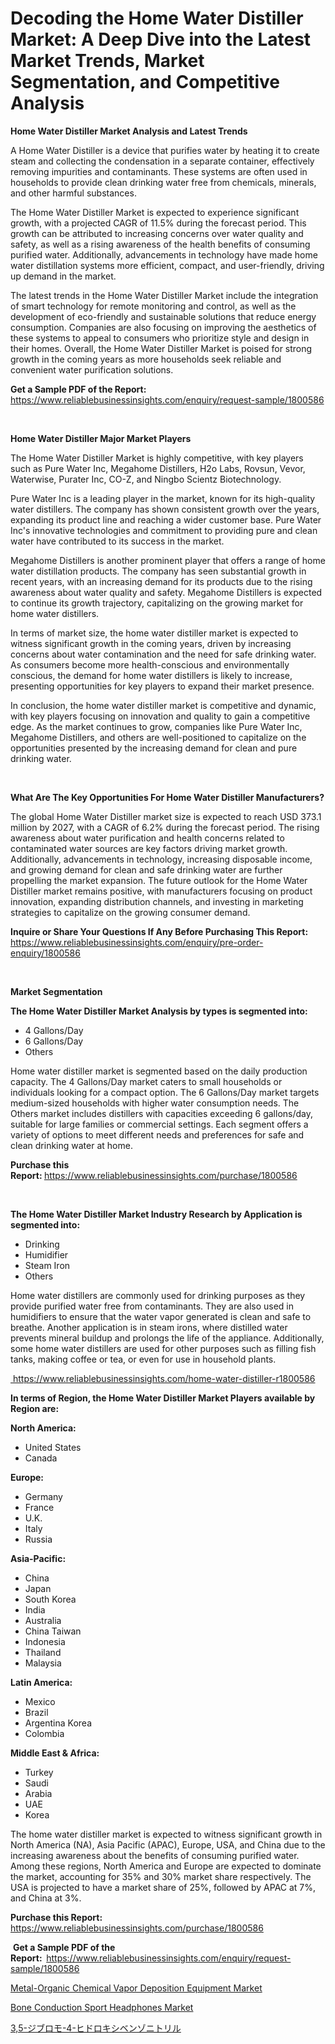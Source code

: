 <p><h1>Decoding the Home Water Distiller Market: A Deep Dive into the Latest Market Trends, Market Segmentation, and Competitive Analysis</h1></p><p><strong>Home Water Distiller Market Analysis and Latest Trends</strong></p>
<p><p>A Home Water Distiller is a device that purifies water by heating it to create steam and collecting the condensation in a separate container, effectively removing impurities and contaminants. These systems are often used in households to provide clean drinking water free from chemicals, minerals, and other harmful substances.</p><p>The Home Water Distiller Market is expected to experience significant growth, with a projected CAGR of 11.5% during the forecast period. This growth can be attributed to increasing concerns over water quality and safety, as well as a rising awareness of the health benefits of consuming purified water. Additionally, advancements in technology have made home water distillation systems more efficient, compact, and user-friendly, driving up demand in the market.</p><p>The latest trends in the Home Water Distiller Market include the integration of smart technology for remote monitoring and control, as well as the development of eco-friendly and sustainable solutions that reduce energy consumption. Companies are also focusing on improving the aesthetics of these systems to appeal to consumers who prioritize style and design in their homes. Overall, the Home Water Distiller Market is poised for strong growth in the coming years as more households seek reliable and convenient water purification solutions.</p></p>
<p><strong>Get a Sample PDF of the Report:&nbsp;</strong> <a href="https://www.reliablebusinessinsights.com/enquiry/request-sample/1800586">https://www.reliablebusinessinsights.com/enquiry/request-sample/1800586</a></p>
<p>&nbsp;</p>
<p><strong>Home Water Distiller Major Market Players</strong></p>
<p><p>The Home Water Distiller Market is highly competitive, with key players such as Pure Water Inc, Megahome Distillers, H2o Labs, Rovsun, Vevor, Waterwise, Purater Inc, CO-Z, and Ningbo Scientz Biotechnology. </p><p>Pure Water Inc is a leading player in the market, known for its high-quality water distillers. The company has shown consistent growth over the years, expanding its product line and reaching a wider customer base. Pure Water Inc's innovative technologies and commitment to providing pure and clean water have contributed to its success in the market.</p><p>Megahome Distillers is another prominent player that offers a range of home water distillation products. The company has seen substantial growth in recent years, with an increasing demand for its products due to the rising awareness about water quality and safety. Megahome Distillers is expected to continue its growth trajectory, capitalizing on the growing market for home water distillers.</p><p>In terms of market size, the home water distiller market is expected to witness significant growth in the coming years, driven by increasing concerns about water contamination and the need for safe drinking water. As consumers become more health-conscious and environmentally conscious, the demand for home water distillers is likely to increase, presenting opportunities for key players to expand their market presence.</p><p>In conclusion, the home water distiller market is competitive and dynamic, with key players focusing on innovation and quality to gain a competitive edge. As the market continues to grow, companies like Pure Water Inc, Megahome Distillers, and others are well-positioned to capitalize on the opportunities presented by the increasing demand for clean and pure drinking water.</p></p>
<p>&nbsp;</p>
<p><strong>What Are The Key Opportunities For Home Water Distiller Manufacturers?</strong></p>
<p><p>The global Home Water Distiller market size is expected to reach USD 373.1 million by 2027, with a CAGR of 6.2% during the forecast period. The rising awareness about water purification and health concerns related to contaminated water sources are key factors driving market growth. Additionally, advancements in technology, increasing disposable income, and growing demand for clean and safe drinking water are further propelling the market expansion. The future outlook for the Home Water Distiller market remains positive, with manufacturers focusing on product innovation, expanding distribution channels, and investing in marketing strategies to capitalize on the growing consumer demand.</p></p>
<p><strong>Inquire or Share Your Questions If Any Before Purchasing This Report:</strong> <a href="https://www.reliablebusinessinsights.com/enquiry/pre-order-enquiry/1800586">https://www.reliablebusinessinsights.com/enquiry/pre-order-enquiry/1800586</a></p>
<p>&nbsp;</p>
<p><strong>Market Segmentation</strong></p>
<p><strong>The Home Water Distiller Market Analysis by types is segmented into:</strong></p>
<p><ul><li>4 Gallons/Day</li><li>6 Gallons/Day</li><li>Others</li></ul></p>
<p><p>Home water distiller market is segmented based on the daily production capacity. The 4 Gallons/Day market caters to small households or individuals looking for a compact option. The 6 Gallons/Day market targets medium-sized households with higher water consumption needs. The Others market includes distillers with capacities exceeding 6 gallons/day, suitable for large families or commercial settings. Each segment offers a variety of options to meet different needs and preferences for safe and clean drinking water at home.</p></p>
<p><strong>Purchase this Report:&nbsp;</strong><a href="https://www.reliablebusinessinsights.com/purchase/1800586">https://www.reliablebusinessinsights.com/purchase/1800586</a></p>
<p>&nbsp;</p>
<p><strong>The Home Water Distiller Market Industry Research by Application is segmented into:</strong></p>
<p><ul><li>Drinking</li><li>Humidifier</li><li>Steam Iron</li><li>Others</li></ul></p>
<p><p>Home water distillers are commonly used for drinking purposes as they provide purified water free from contaminants. They are also used in humidifiers to ensure that the water vapor generated is clean and safe to breathe. Another application is in steam irons, where distilled water prevents mineral buildup and prolongs the life of the appliance. Additionally, some home water distillers are used for other purposes such as filling fish tanks, making coffee or tea, or even for use in household plants.</p></p>
<p><a href="https://www.reliablebusinessinsights.com/home-water-distiller-r1800586">&nbsp;https://www.reliablebusinessinsights.com/home-water-distiller-r1800586</a></p>
<p><strong>In terms of Region, the Home Water Distiller Market Players available by Region are:</strong></p>
<p>
    <p> <strong> North America: </strong>
        <ul>
            <li>United States</li>
            <li>Canada</li>
        </ul>
        </p> 
    <p> <strong> Europe: </strong>
        <ul>
            <li>Germany</li>
            <li>France</li>
            <li>U.K.</li>
            <li>Italy</li>
            <li>Russia</li>
        </ul>
        </p> 
    <p> <strong> Asia-Pacific: </strong>
        <ul>
            <li>China</li>
            <li>Japan</li>
            <li>South Korea</li>
            <li>India</li>
            <li>Australia</li>
            <li>China Taiwan</li>
            <li>Indonesia</li>
            <li>Thailand</li>
            <li>Malaysia</li>
        </ul>
        </p> 
    <p> <strong> Latin America: </strong>
        <ul>
            <li>Mexico</li>
            <li>Brazil</li>
            <li>Argentina Korea</li>
            <li>Colombia</li>
        </ul>
        </p> 
    <p> <strong> Middle East & Africa: </strong>
        <ul>
            <li>Turkey</li>
            <li>Saudi</li>
            <li>Arabia</li>
            <li>UAE</li>
            <li>Korea</li>
        </ul>
    </p>
    </p>
<p><p>The home water distiller market is expected to witness significant growth in North America (NA), Asia Pacific (APAC), Europe, USA, and China due to the increasing awareness about the benefits of consuming purified water. Among these regions, North America and Europe are expected to dominate the market, accounting for 35% and 30% market share respectively. The USA is projected to have a market share of 25%, followed by APAC at 7%, and China at 3%.</p></p>
<p><strong>Purchase this Report: </strong><a href="https://www.reliablebusinessinsights.com/purchase/1800586">https://www.reliablebusinessinsights.com/purchase/1800586</a></p>
<p>&nbsp;<strong>Get a Sample PDF of the Report:&nbsp;&nbsp;</strong><a href="https://www.reliablebusinessinsights.com/enquiry/request-sample/1800586">https://www.reliablebusinessinsights.com/enquiry/request-sample/1800586</a></p>
<p><strong></strong></p>
<p><p><a href="https://view.publitas.com/reportprime-1/global-metal-organic-chemical-vapor-deposition-equipment-market-status-2024-2031-and-forecast-by-region-product-end-use/">Metal-Organic Chemical Vapor Deposition Equipment Market</a></p><p><a href="https://github.com/ashepherd82/Market-Research-Report-List-5/blob/main/bone-conduction-sport-headphones-market.md">Bone Conduction Sport Headphones Market</a></p><p><a href="https://github.com/KenyonJohns/Market-Research-Report-List-1/blob/main/2857046141773.md">3,5-ジブロモ-4-ヒドロキシベンゾニトリル</a></p></p>